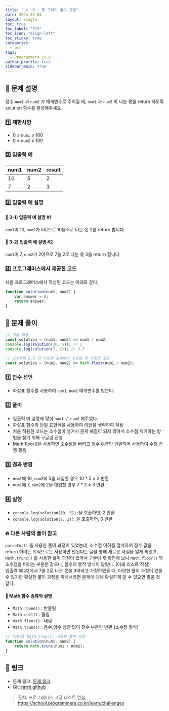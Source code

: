 ```yaml
---
title: "Lv. 0 - 몫 구하기 풀이 과정"
date: 2024-07-04
layout: single
toc: true
toc_label: "목차"
toc_icon: "align-left"
toc_sticky: true
categories:
  - pct
tags:
  - Programmers Lv.0
author_profile: true
sidebar_main: true
---
```


## :ledger: 문제 설명
정수 `num1` 과 `num2` 가 매개변수로 주어질 때, 
`num1` 과 `num2` 의 나눈 몫을 return 하도록 solution 함수를 완성해주세요.

### :one: 제한사항
- 0 ≤ `num1` ≤ 100
- 0 ≤ `num2` ≤ 100

### :two: 입출력 예

| num1 | num2 | result |
|------|------|------|
| 10   | 5    | 2    |
| 7    | 2    | 3    |

### :three: 입출력 예 설명
#### :pushpin: 3-1) 입출력 예 설명 #1
`num1`이 10, `num2`가 5이므로 10을 5로 나눈 몫 2를 return 합니다.

#### :pushpin: 3-2) 입출력 예 설명 #2
`num1`이 7, `num2`가 2이므로 7을 2로 나눈 몫 3을 return 합니다.

### :four: 프로그래머스에서 제공한 코드
처음 프로그래머스에서 작성된 코드는 아래와 같다.

```javascript
function solution(num1, num2) {
    var answer = 0;
    return answer;
}
```

## :ledger: 문제 풀이

```javascript
// 처음 적용
const solution = (num1, num2) => num1 / num2;
console.log(solution(10, 5)); // 2
console.log(solution(7, 2)); // 3.5

// 소수점이 3.5 가 나오면 실패여서 구글링 후 수정한 코드
const solution = (num1, num2) => Math.floor(num1 / num2);

```

### :one: 함수 선언
- 화살표 함수를 사용하여 `num1`, `num2` 매개변수를 받는다.

### :two: 풀이
- 입출력 예 설명에 맞춰 `num1 / num2` 해주었다.
- 화살표 함수의 단일 표현식을 사용하여 리턴을 생략하여 적용
- 처음 적용한 코드는 소수점이 생겨서 문제 해결이 되지 않아서 소수점 제거하는 방법을 찾기 위해 구글링 진행
- Math.floor()을 사용하면 소수점을 버리고 정수 부분만 반환되어 사용하여 수정 진행 했음

### :three: 결과 반환
- `num1`에 10, `num2`에 5을 대입할 경우 10 * 5 = 2 반환
- `num1`에 7, `num2`에 2을 대입할 경우 7 * 2 = 3 반환

### :four: 실행
- `console.log(solution(10, 5));`을 호출하면, 2 반환
- `console.log(solution(7, 2));`을 호출하면, 3 반환

### :fire: 다른 사람의 풀이 참고
`parseInt()` 를 사용한 풀이 과정이 있었는데, 소수점 이하를 절삭하여 정수 값을 return 하려는 목적으로는 사용하면 안된다는 글을 통해 새로운 사실을 알게 되었고,
`Math.trunc()` 를 사용한 풀이 과정이 있어서 구글링 후 확인해 보니 `Math.floor()` 와 소수점을 버리는 부분은 같으나, 함수의 동작 방식이 달랐다. (아래 리스트 작성)<br/>
입출력 예 #2에서 7을 2로 나눈 몫을 3이라고 가정하였을 때, 다양한 풀이 과정이 있을 수 있지만 확실한 풀이 과정을 위해서라면 문제에 대해 확실하게 알 수 있으면 좋을 것 같다.

#### :pushpin: Math 함수 종류와 설명
- `Math.round()` : 반올림
- `Math.ceil()` : 올림
- `Math.floor()` : 내림
- `Math.trunc()` : 음수,양수 상관 없이 정수 부분만 반환 (소수점 절삭)


```javascript
// [99명] Math.trunc() 사용한 풀이 과정
function solution(num1, num2) {
    return Math.trunc(num1 / num2);
}
```

## :link: 링크
- 문제 링크: [문제 링크](https://school.programmers.co.kr/learn/courses/30/lessons/120805) 
- Git: [rarrit github](https://github.com/rarrit/programmers-coding-test/tree/main/%ED%94%84%EB%A1%9C%EA%B7%B8%EB%9E%98%EB%A8%B8%EC%8A%A4/0/120805.%E2%80%85%EB%AA%AB%E2%80%85%EA%B5%AC%ED%95%98%EA%B8%B0)

> 출처: 프로그래머스 코딩 테스트 연습, https://school.programmers.co.kr/learn/challenges

